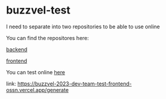 # buzzvel-test


I need to separate into two repositories to be able to use online

You can find the repositores here:

[backend](https://github.com/mateussiil/buzz-2023-dev-team-test-backend)

[frontend](https://github.com/mateussiil/buzzvel-2023-dev-team-test-frontend)


You can test online [here](https://buzzvel-2023-dev-team-test-frontend-ossn.vercel.app/generate)

link: https://buzzvel-2023-dev-team-test-frontend-ossn.vercel.app/generate

